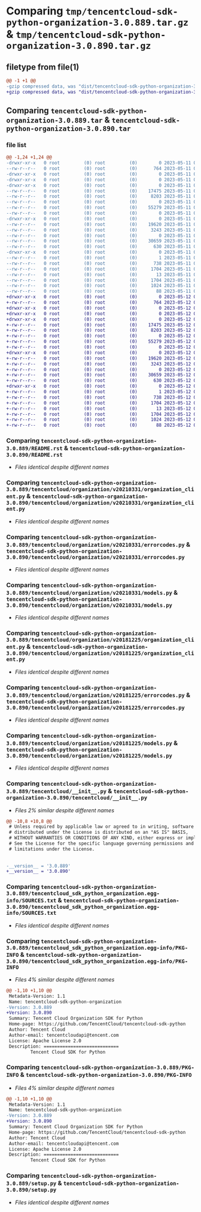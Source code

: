 # Comparing `tmp/tencentcloud-sdk-python-organization-3.0.889.tar.gz` & `tmp/tencentcloud-sdk-python-organization-3.0.890.tar.gz`

## filetype from file(1)

```diff
@@ -1 +1 @@
-gzip compressed data, was "dist/tencentcloud-sdk-python-organization-3.0.889.tar", last modified: Thu May 11 03:07:52 2023, max compression
+gzip compressed data, was "dist/tencentcloud-sdk-python-organization-3.0.890.tar", last modified: Fri May 12 03:11:48 2023, max compression
```

## Comparing `tencentcloud-sdk-python-organization-3.0.889.tar` & `tencentcloud-sdk-python-organization-3.0.890.tar`

### file list

```diff
@@ -1,24 +1,24 @@
-drwxr-xr-x   0 root         (0) root         (0)        0 2023-05-11 03:07:52.000000 tencentcloud-sdk-python-organization-3.0.889/
--rw-r--r--   0 root         (0) root         (0)      764 2023-05-11 03:07:52.000000 tencentcloud-sdk-python-organization-3.0.889/README.rst
-drwxr-xr-x   0 root         (0) root         (0)        0 2023-05-11 03:07:52.000000 tencentcloud-sdk-python-organization-3.0.889/tencentcloud/
-drwxr-xr-x   0 root         (0) root         (0)        0 2023-05-11 03:07:52.000000 tencentcloud-sdk-python-organization-3.0.889/tencentcloud/organization/
-drwxr-xr-x   0 root         (0) root         (0)        0 2023-05-11 03:07:52.000000 tencentcloud-sdk-python-organization-3.0.889/tencentcloud/organization/v20210331/
--rw-r--r--   0 root         (0) root         (0)    17475 2023-05-11 03:07:52.000000 tencentcloud-sdk-python-organization-3.0.889/tencentcloud/organization/v20210331/organization_client.py
--rw-r--r--   0 root         (0) root         (0)     8203 2023-05-11 03:07:52.000000 tencentcloud-sdk-python-organization-3.0.889/tencentcloud/organization/v20210331/errorcodes.py
--rw-r--r--   0 root         (0) root         (0)        0 2023-05-11 03:07:52.000000 tencentcloud-sdk-python-organization-3.0.889/tencentcloud/organization/v20210331/__init__.py
--rw-r--r--   0 root         (0) root         (0)    55279 2023-05-11 03:07:52.000000 tencentcloud-sdk-python-organization-3.0.889/tencentcloud/organization/v20210331/models.py
--rw-r--r--   0 root         (0) root         (0)        0 2023-05-11 03:07:52.000000 tencentcloud-sdk-python-organization-3.0.889/tencentcloud/organization/__init__.py
-drwxr-xr-x   0 root         (0) root         (0)        0 2023-05-11 03:07:52.000000 tencentcloud-sdk-python-organization-3.0.889/tencentcloud/organization/v20181225/
--rw-r--r--   0 root         (0) root         (0)    19620 2023-05-11 03:07:52.000000 tencentcloud-sdk-python-organization-3.0.889/tencentcloud/organization/v20181225/organization_client.py
--rw-r--r--   0 root         (0) root         (0)     3243 2023-05-11 03:07:52.000000 tencentcloud-sdk-python-organization-3.0.889/tencentcloud/organization/v20181225/errorcodes.py
--rw-r--r--   0 root         (0) root         (0)        0 2023-05-11 03:07:52.000000 tencentcloud-sdk-python-organization-3.0.889/tencentcloud/organization/v20181225/__init__.py
--rw-r--r--   0 root         (0) root         (0)    30659 2023-05-11 03:07:52.000000 tencentcloud-sdk-python-organization-3.0.889/tencentcloud/organization/v20181225/models.py
--rw-r--r--   0 root         (0) root         (0)      630 2023-05-11 03:07:52.000000 tencentcloud-sdk-python-organization-3.0.889/tencentcloud/__init__.py
-drwxr-xr-x   0 root         (0) root         (0)        0 2023-05-11 03:07:52.000000 tencentcloud-sdk-python-organization-3.0.889/tencentcloud_sdk_python_organization.egg-info/
--rw-r--r--   0 root         (0) root         (0)        1 2023-05-11 03:07:52.000000 tencentcloud-sdk-python-organization-3.0.889/tencentcloud_sdk_python_organization.egg-info/dependency_links.txt
--rw-r--r--   0 root         (0) root         (0)      738 2023-05-11 03:07:52.000000 tencentcloud-sdk-python-organization-3.0.889/tencentcloud_sdk_python_organization.egg-info/SOURCES.txt
--rw-r--r--   0 root         (0) root         (0)     1704 2023-05-11 03:07:52.000000 tencentcloud-sdk-python-organization-3.0.889/tencentcloud_sdk_python_organization.egg-info/PKG-INFO
--rw-r--r--   0 root         (0) root         (0)       13 2023-05-11 03:07:52.000000 tencentcloud-sdk-python-organization-3.0.889/tencentcloud_sdk_python_organization.egg-info/top_level.txt
--rw-r--r--   0 root         (0) root         (0)     1704 2023-05-11 03:07:52.000000 tencentcloud-sdk-python-organization-3.0.889/PKG-INFO
--rw-r--r--   0 root         (0) root         (0)     1024 2023-05-11 03:07:52.000000 tencentcloud-sdk-python-organization-3.0.889/setup.py
--rw-r--r--   0 root         (0) root         (0)       88 2023-05-11 03:07:52.000000 tencentcloud-sdk-python-organization-3.0.889/setup.cfg
+drwxr-xr-x   0 root         (0) root         (0)        0 2023-05-12 03:11:48.000000 tencentcloud-sdk-python-organization-3.0.890/
+-rw-r--r--   0 root         (0) root         (0)      764 2023-05-12 03:11:48.000000 tencentcloud-sdk-python-organization-3.0.890/README.rst
+drwxr-xr-x   0 root         (0) root         (0)        0 2023-05-12 03:11:48.000000 tencentcloud-sdk-python-organization-3.0.890/tencentcloud/
+drwxr-xr-x   0 root         (0) root         (0)        0 2023-05-12 03:11:48.000000 tencentcloud-sdk-python-organization-3.0.890/tencentcloud/organization/
+drwxr-xr-x   0 root         (0) root         (0)        0 2023-05-12 03:11:48.000000 tencentcloud-sdk-python-organization-3.0.890/tencentcloud/organization/v20210331/
+-rw-r--r--   0 root         (0) root         (0)    17475 2023-05-12 03:11:48.000000 tencentcloud-sdk-python-organization-3.0.890/tencentcloud/organization/v20210331/organization_client.py
+-rw-r--r--   0 root         (0) root         (0)     8203 2023-05-12 03:11:48.000000 tencentcloud-sdk-python-organization-3.0.890/tencentcloud/organization/v20210331/errorcodes.py
+-rw-r--r--   0 root         (0) root         (0)        0 2023-05-12 03:11:48.000000 tencentcloud-sdk-python-organization-3.0.890/tencentcloud/organization/v20210331/__init__.py
+-rw-r--r--   0 root         (0) root         (0)    55279 2023-05-12 03:11:48.000000 tencentcloud-sdk-python-organization-3.0.890/tencentcloud/organization/v20210331/models.py
+-rw-r--r--   0 root         (0) root         (0)        0 2023-05-12 03:11:48.000000 tencentcloud-sdk-python-organization-3.0.890/tencentcloud/organization/__init__.py
+drwxr-xr-x   0 root         (0) root         (0)        0 2023-05-12 03:11:48.000000 tencentcloud-sdk-python-organization-3.0.890/tencentcloud/organization/v20181225/
+-rw-r--r--   0 root         (0) root         (0)    19620 2023-05-12 03:11:48.000000 tencentcloud-sdk-python-organization-3.0.890/tencentcloud/organization/v20181225/organization_client.py
+-rw-r--r--   0 root         (0) root         (0)     3243 2023-05-12 03:11:48.000000 tencentcloud-sdk-python-organization-3.0.890/tencentcloud/organization/v20181225/errorcodes.py
+-rw-r--r--   0 root         (0) root         (0)        0 2023-05-12 03:11:48.000000 tencentcloud-sdk-python-organization-3.0.890/tencentcloud/organization/v20181225/__init__.py
+-rw-r--r--   0 root         (0) root         (0)    30659 2023-05-12 03:11:48.000000 tencentcloud-sdk-python-organization-3.0.890/tencentcloud/organization/v20181225/models.py
+-rw-r--r--   0 root         (0) root         (0)      630 2023-05-12 03:11:48.000000 tencentcloud-sdk-python-organization-3.0.890/tencentcloud/__init__.py
+drwxr-xr-x   0 root         (0) root         (0)        0 2023-05-12 03:11:48.000000 tencentcloud-sdk-python-organization-3.0.890/tencentcloud_sdk_python_organization.egg-info/
+-rw-r--r--   0 root         (0) root         (0)        1 2023-05-12 03:11:48.000000 tencentcloud-sdk-python-organization-3.0.890/tencentcloud_sdk_python_organization.egg-info/dependency_links.txt
+-rw-r--r--   0 root         (0) root         (0)      738 2023-05-12 03:11:48.000000 tencentcloud-sdk-python-organization-3.0.890/tencentcloud_sdk_python_organization.egg-info/SOURCES.txt
+-rw-r--r--   0 root         (0) root         (0)     1704 2023-05-12 03:11:48.000000 tencentcloud-sdk-python-organization-3.0.890/tencentcloud_sdk_python_organization.egg-info/PKG-INFO
+-rw-r--r--   0 root         (0) root         (0)       13 2023-05-12 03:11:48.000000 tencentcloud-sdk-python-organization-3.0.890/tencentcloud_sdk_python_organization.egg-info/top_level.txt
+-rw-r--r--   0 root         (0) root         (0)     1704 2023-05-12 03:11:48.000000 tencentcloud-sdk-python-organization-3.0.890/PKG-INFO
+-rw-r--r--   0 root         (0) root         (0)     1024 2023-05-12 03:11:48.000000 tencentcloud-sdk-python-organization-3.0.890/setup.py
+-rw-r--r--   0 root         (0) root         (0)       88 2023-05-12 03:11:48.000000 tencentcloud-sdk-python-organization-3.0.890/setup.cfg
```

### Comparing `tencentcloud-sdk-python-organization-3.0.889/README.rst` & `tencentcloud-sdk-python-organization-3.0.890/README.rst`

 * *Files identical despite different names*

### Comparing `tencentcloud-sdk-python-organization-3.0.889/tencentcloud/organization/v20210331/organization_client.py` & `tencentcloud-sdk-python-organization-3.0.890/tencentcloud/organization/v20210331/organization_client.py`

 * *Files identical despite different names*

### Comparing `tencentcloud-sdk-python-organization-3.0.889/tencentcloud/organization/v20210331/errorcodes.py` & `tencentcloud-sdk-python-organization-3.0.890/tencentcloud/organization/v20210331/errorcodes.py`

 * *Files identical despite different names*

### Comparing `tencentcloud-sdk-python-organization-3.0.889/tencentcloud/organization/v20210331/models.py` & `tencentcloud-sdk-python-organization-3.0.890/tencentcloud/organization/v20210331/models.py`

 * *Files identical despite different names*

### Comparing `tencentcloud-sdk-python-organization-3.0.889/tencentcloud/organization/v20181225/organization_client.py` & `tencentcloud-sdk-python-organization-3.0.890/tencentcloud/organization/v20181225/organization_client.py`

 * *Files identical despite different names*

### Comparing `tencentcloud-sdk-python-organization-3.0.889/tencentcloud/organization/v20181225/errorcodes.py` & `tencentcloud-sdk-python-organization-3.0.890/tencentcloud/organization/v20181225/errorcodes.py`

 * *Files identical despite different names*

### Comparing `tencentcloud-sdk-python-organization-3.0.889/tencentcloud/organization/v20181225/models.py` & `tencentcloud-sdk-python-organization-3.0.890/tencentcloud/organization/v20181225/models.py`

 * *Files identical despite different names*

### Comparing `tencentcloud-sdk-python-organization-3.0.889/tencentcloud/__init__.py` & `tencentcloud-sdk-python-organization-3.0.890/tencentcloud/__init__.py`

 * *Files 2% similar despite different names*

```diff
@@ -10,8 +10,8 @@
 # Unless required by applicable law or agreed to in writing, software
 # distributed under the License is distributed on an "AS IS" BASIS,
 # WITHOUT WARRANTIES OR CONDITIONS OF ANY KIND, either express or implied.
 # See the License for the specific language governing permissions and
 # limitations under the License.
 
 
-__version__ = '3.0.889'
+__version__ = '3.0.890'
```

### Comparing `tencentcloud-sdk-python-organization-3.0.889/tencentcloud_sdk_python_organization.egg-info/SOURCES.txt` & `tencentcloud-sdk-python-organization-3.0.890/tencentcloud_sdk_python_organization.egg-info/SOURCES.txt`

 * *Files identical despite different names*

### Comparing `tencentcloud-sdk-python-organization-3.0.889/tencentcloud_sdk_python_organization.egg-info/PKG-INFO` & `tencentcloud-sdk-python-organization-3.0.890/tencentcloud_sdk_python_organization.egg-info/PKG-INFO`

 * *Files 4% similar despite different names*

```diff
@@ -1,10 +1,10 @@
 Metadata-Version: 1.1
 Name: tencentcloud-sdk-python-organization
-Version: 3.0.889
+Version: 3.0.890
 Summary: Tencent Cloud Organization SDK for Python
 Home-page: https://github.com/TencentCloud/tencentcloud-sdk-python
 Author: Tencent Cloud
 Author-email: tencentcloudapi@tencent.com
 License: Apache License 2.0
 Description: ============================
         Tencent Cloud SDK for Python
```

### Comparing `tencentcloud-sdk-python-organization-3.0.889/PKG-INFO` & `tencentcloud-sdk-python-organization-3.0.890/PKG-INFO`

 * *Files 4% similar despite different names*

```diff
@@ -1,10 +1,10 @@
 Metadata-Version: 1.1
 Name: tencentcloud-sdk-python-organization
-Version: 3.0.889
+Version: 3.0.890
 Summary: Tencent Cloud Organization SDK for Python
 Home-page: https://github.com/TencentCloud/tencentcloud-sdk-python
 Author: Tencent Cloud
 Author-email: tencentcloudapi@tencent.com
 License: Apache License 2.0
 Description: ============================
         Tencent Cloud SDK for Python
```

### Comparing `tencentcloud-sdk-python-organization-3.0.889/setup.py` & `tencentcloud-sdk-python-organization-3.0.890/setup.py`

 * *Files identical despite different names*

